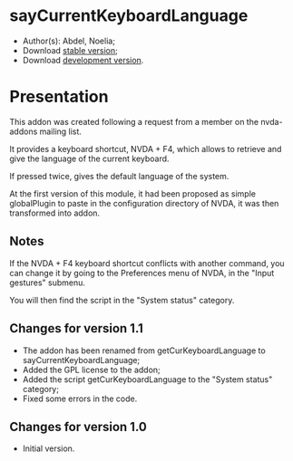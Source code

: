 # sayCurrentKeyboardLanguage

*	 Author(s): Abdel, Noelia;
*	 Download [stable version][1];
*	 Download [development version][1].

# Presentation #

This addon was created following a request from a member on the nvda-addons mailing list.

It provides a keyboard shortcut, NVDA + F4, which allows to retrieve and give the language of the current keyboard.

If pressed twice, gives the default language of the system.

At the first version of this module, it had been proposed as simple globalPlugin to paste in the configuration directory of NVDA, it was then transformed into addon.

## Notes ##

If the NVDA + F4 keyboard shortcut conflicts with another command, you can change it by going to the Preferences menu of NVDA, in the "Input gestures" submenu.

You will then find the script in the "System status" category.

## Changes for version 1.1 ##

*	 The addon has been renamed from getCurKeyboardLanguage to sayCurrentKeyboardLanguage;
*	 Added the GPL license to the addon;
*	 Added the script getCurKeyboardLanguage to the "System status" category;
*	 Fixed some errors in the code.

## Changes for version 1.0 ##

*	 Initial version.


[1]: https://github.com/abdel792/sayCurrentKeyboardLanguage/releases/download/v1.6/sayCurrentKeyboardLanguage-1.6.nvda-addon
